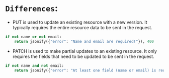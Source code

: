 
# `Differences`:

- PUT is used to update an existing resource with a new version. It typically requires the entire resource data to be sent in the request.

```py
if not name or not email:
	return jsonify({"error": "Name and email are required!"}), 400
```

- PATCH is used to make partial updates to an existing resource. It only requires the fields that need to be updated to be sent in the request.

```py
if not name and not email:
	return jsonify({"error": "At least one field (name or email) is required!"}), 400
```
